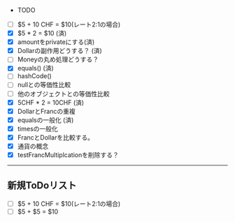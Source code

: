 - TODO
- [ ] $5 + 10 CHF = $10(レート2:1の場合)
- [X] $5 * 2 = $10 (済)
- [X] amountをprivateにする(済)
- [X] Dollarの副作用どうする？ (済)
- [ ] Moneyの丸め処理どうする？
- [X] equals() (済)
- [ ] hashCode()
- [ ] nullとの等価性比較
- [ ] 他のオブジェクトとの等価性比較
- [X] 5CHF * 2 = 10CHF (済)
- [X] DollarとFrancの重複
- [X] equalsの一般化 (済)
- [X] timesの一般化
- [X] FrancとDollarを比較する。
- [X] 通貨の概念
- [X] testFrancMultiplcationを削除する？

***

## 新規ToDoリスト
- [ ] $5 + 10 CHF = $10(レート2:1の場合)
- [ ] $5 + $5 = $10